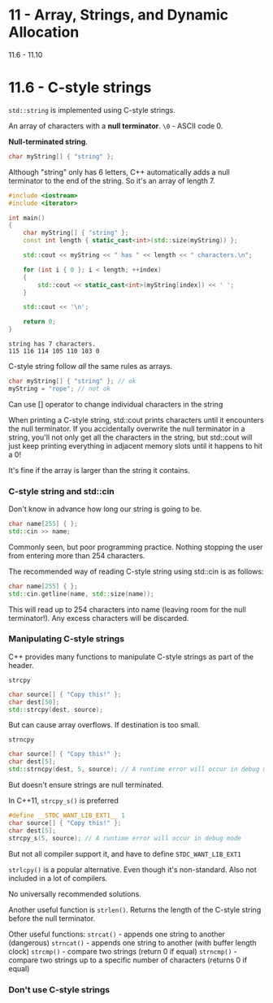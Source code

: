 # 11 - Array, Strings, and Dynamic Allocation

11.6 - 11.10

# 11.6 - C-style strings

`std::string` is implemented using C-style strings.

An array of characters with a **null terminator**. `\0` - ASCII code 0.

**Null-terminated string**.

```c++
char myString[] { "string" };
```

Although "string" only has 6 letters, C++ automatically adds a null terminator to the end
of the string. So it's an array of length 7.

```c++
#include <iostream>
#include <iterator>

int main()
{
    char myString[] { "string" };
    const int length { static_cast<int>(std::size(myString)) };

    std::cout << myString << " has " << length << " characters.\n";

    for (int i { 0 }; i < length; ++index)
    {
        std::cout << static_cast<int>(myString[index]) << ' ';
    }

    std::cout << '\n';

    return 0;
}
```

```
string has 7 characters.
115 116 114 105 110 103 0
```

C-style string follow *all* the same rules as arrays.

```c++
char myString[] { "string" }; // ok
myString = "rope"; // not ok
```

Can use [] operator to change individual characters in the string

When printing a C-style string, std::cout prints characters until it encounters the null
terminator. If you accidentally overwrite the null terminator in a string, you'll not only
get all the characters in the string, but std::cout will just keep printing everything in
adjacent memory slots until it happens to hit a 0!

It's fine if the array is larger than the string it contains.

### C-style string and std::cin
Don't know in advance how long our string is going to be.

```c++
char name[255] { };
std::cin >> name;
```

Commonly seen, but poor programming practice. Nothing stopping the user from entering more
than 254 characters.

The recommended way of reading C-style string using std::cin is as follows:

```c++
char name[255] { };
std::cin.getline(name, std::size(name));
```

This will read up to 254 characters into name (leaving room for the null terminator!). Any
excess characters will be discarded.

### Manipulating C-style strings
C++ provides many functions to manipulate C-style strings as part of the <cstring> header.

`strcpy`

```c++
char source[] { "Copy this!" };
char dest[50];
std::strcpy(dest, source);
```

But can cause array overflows. If destination is too small.

`strncpy`

```c++
char source[] { "Copy this!" };
char dest[5];
std::strncpy(dest, 5, source); // A runtime error will occur in debug mode
```

But doesn't ensure strings are null terminated.

In C++11, `strcpy_s()` is preferred

```c++
#define __STDC_WANT_LIB_EXT1__ 1
char source[] { "Copy this!" };
char dest[5];
strcpy_s(5, source); // A runtime error will occur in debug mode
```

But not all compiler support it, and have to define `STDC_WANT_LIB_EXT1`

`strlcpy()` is a popular alternative. Even though it's non-standard. Also not included in
a lot of compilers.

No universally recommended solutions.

Another useful function is `strlen()`. Returns the length of the C-style string before
the null terminator.

Other useful functions:
`strcat()` - appends one string to another (dangerous)
`strncat()` - appends one string to another (with buffer length clock)
`strcmp()` - compare two strings (return 0 if equal)
`strncmp()` - compare two strings up to a specific number of characters (returns 0 if
equal)

### Don't use C-style strings
